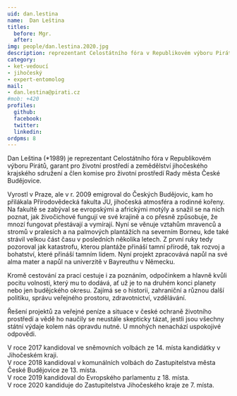 ```yaml
---
uid: dan.lestina
name:  Dan Leština
titles:
  before: Mgr.
  after:
img: people/dan.lestina.2020.jpg
description: reprezentant Celostátního fóra v Republikovém výboru Pirátů, garant pro životní prostředí a zemědělství jihočeského krajského sdružení a člen komise pro životní prostředí Rady města České Budějovice
category:
- ket-vedoucí
- jihočeský
- expert-entomolog  
mail:
- dan.lestina@pirati.cz
#mob: +420
profiles:
  github:
  facebook:				
  twitter:
  linkedin:
ordpms: 8 
---
```

Dan Leština (*1989) je reprezentant Celostátního fóra v Republikovém výboru Pirátů, garant pro životní prostředí a zemědělství jihočeského krajského sdružení a člen komise pro životní prostředí Rady města České Budějovice.

Vyrostl v Praze, ale v r. 2009 emigroval do Českých Budějovic, kam ho přilákala Přírodovědecká fakulta JU, jihočeská atmosféra a rodinné kořeny. Na fakultě se zabýval se evropskými a africkými motýly a snažil se na nich poznat, jak živočichové fungují ve své krajině a co přesně způsobuje, že mnozí fungovat přestávají a vymírají. Nyní se věnuje vztahům mravenců a stromů v pralesích a na palmových plantážích na severním Borneu, kde také strávil velkou část času v posledních několika letech. Z první ruky tedy pozoroval jak katastrofu, kterou plantáže přináší tamní přírodě, tak rozvoj a bohatství, které přináší tamním lidem. Nyní projekt zpracovává napůl na své alma mater a napůl na univerzitě v Bayreuthu v Německu.

Kromě cestování za prací cestuje i za poznáním, odpočinkem a hlavně kvůli pocitu volnosti, který mu to dodává, ať už je to na druhém konci planety nebo jen budějckého okresu. Zajímá se o historii, zahraniční a různou další politiku, správu veřejného prostoru, zdravotnictví, vzdělávání.

Řešení projektů za veřejné peníze a situace v české ochraně životního prostředí a vědě ho naučily se neustále skepticky tázat, jestli jsou všechny státní výdaje kolem nás opravdu nutné. U mnohých nenachází uspokojivé odpovědi.

V roce 2017 kandidoval ve sněmovních volbách ze 14. místa kandidátky v Jihočeském kraji.   
V roce 2018 kandidoval v komunálních volbách do Zastupitelstva města České Budějovice ze 13. místa.   
V roce 2019 kandidoval do Evropského parlamentu z 18. místa.   
V roce 2020 kandiduje do Zastupitelstva Jihočeského kraje ze 7. místa.   
